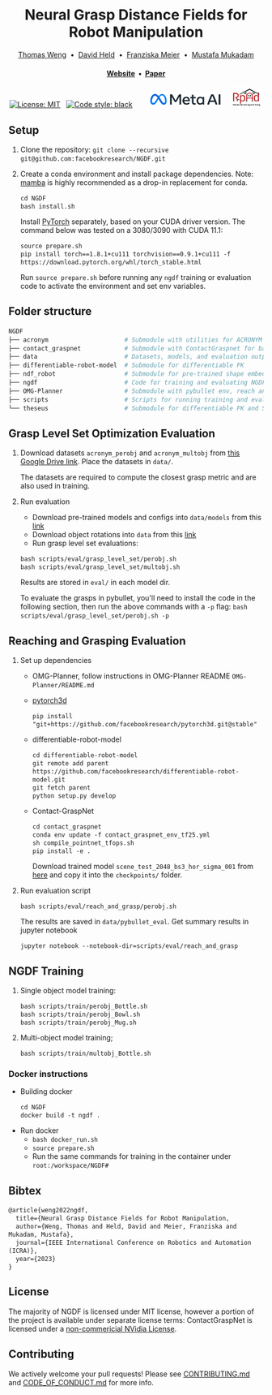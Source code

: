 <h1 align="center">
  Neural Grasp Distance Fields for Robot Manipulation
</h1>

<div align="center">
  <a href="https://thomasweng.com/">Thomas Weng</a> &nbsp;•&nbsp;
  <a href="https://davheld.github.io/">David Held</a> &nbsp;•&nbsp;
  <a href="https://fmeier.github.io/">Franziska Meier</a> &nbsp;•&nbsp;
  <a href="https://www.mustafamukadam.com/">Mustafa Mukadam</a>
</div>

<h4 align="center">
  <a href="https://sites.google.com/view/neural-grasp-distance-fields"><b>Website</b></a> &nbsp;•&nbsp;
  <a href="https://arxiv.org/abs/2211.02647"><b>Paper</b></a> 
</h4>

<div align="center">

[![License: MIT](https://img.shields.io/badge/License-MIT-yellow.svg)](https://opensource.org/licenses/MIT) &nbsp; [![Code style: black](https://img.shields.io/badge/code%20style-black-000000.svg)](https://github.com/psf/black) &nbsp;&nbsp;&nbsp;&nbsp;&nbsp;&nbsp; <img height="30" src=".github/meta_ai.jpeg" alt="Meta-AI" />  &nbsp;&nbsp; <img height="40" src=".github/rpad.jpg" alt="rpad" />
</div>


## Setup

1. Clone the repository: `git clone --recursive git@github.com:facebookresearch/NGDF.git`
2. Create a conda environment and install package dependencies. Note: [mamba](https://mamba-framework.readthedocs.io/en/latest/) is highly recommended as a drop-in replacement for conda.

    ```
    cd NGDF
    bash install.sh
    ```
    Install [PyTorch](https://pytorch.org/get-started/locally/) separately, based on your CUDA driver version. The command below was tested on a 3080/3090 with CUDA 11.1:
    ```
    source prepare.sh
    pip install torch==1.8.1+cu111 torchvision==0.9.1+cu111 -f https://download.pytorch.org/whl/torch_stable.html
    ```
    Run `source prepare.sh` before running any `ngdf` training or evaluation code to activate the environment and set env variables. 

## Folder structure
```bash
NGDF
├── acronym                     # Submodule with utilities for ACRONYM dataset
├── contact_graspnet            # Submodule with ContactGraspnet for baselines
├── data                        # Datasets, models, and evaluation output
├── differentiable-robot-model  # Submodule for differentiable FK
├── ndf_robot                   # Submodule for pre-trained shape embedding
├── ngdf                        # Code for training and evaluating NGDF networks
├── OMG-Planner                 # Submodule with pybullet env, reach and grasp evaluation
├── scripts                     # Scripts for running training and evaluation
└── theseus                     # Submodule for differentiable FK and SE(3) ops
```

## Grasp Level Set Optimization Evaluation

1. Download datasets `acronym_perobj` and `acronym_multobj` from [this Google Drive link](https://drive.google.com/drive/folders/1h88_hjP5v6cGyEOpK-g2J24FMeXKn99P?usp=share_link). Place the datasets in `data/`.

    The datasets are required to compute the closest grasp metric and are also used in training. 

2. Run evaluation
    * Download pre-trained models and configs into `data/models` from this [link](https://drive.google.com/drive/folders/1d4DjHp-YYIZMtESbLb9zYZavxQ14ny-2?usp=sharing)
    * Download object rotations into `data` from this [link](https://drive.google.com/file/d/1wC_dCpVYy3mVQmpFzcyPARWdDoUmsuHU/view?usp=share_link)
    * Run grasp level set evaluations: 
    ```
    bash scripts/eval/grasp_level_set/perobj.sh
    bash scripts/eval/grasp_level_set/multobj.sh
    ```
    Results are stored in `eval/` in each model dir. 

    To evaluate the grasps in pybullet, you'll need to install the code in the following section, then run the above commands with a `-p` flag: `bash scripts/eval/grasp_level_set/perobj.sh -p`

## Reaching and Grasping Evaluation 

1. Set up dependencies

    * OMG-Planner, follow instructions in OMG-Planner README `OMG-Planner/README.md`

    * [pytorch3d](https://github.com/facebookresearch/pytorch3d/blob/main/INSTALL.md)
        ```
        pip install "git+https://github.com/facebookresearch/pytorch3d.git@stable"
        ```

    * differentiable-robot-model
        ```
        cd differentiable-robot-model
        git remote add parent https://github.com/facebookresearch/differentiable-robot-model.git
        git fetch parent
        python setup.py develop
        ```

    * Contact-GraspNet
        ```
        cd contact_graspnet
        conda env update -f contact_graspnet_env_tf25.yml
        sh compile_pointnet_tfops.sh
        pip install -e .
        ```
        Download trained model `scene_test_2048_bs3_hor_sigma_001` from [here](https://drive.google.com/drive/folders/1tBHKf60K8DLM5arm-Chyf7jxkzOr5zGl?usp=sharing) and copy it into the `checkpoints/` folder.


2. Run evaluation script
    ```
    bash scripts/eval/reach_and_grasp/perobj.sh
    ```
    The results are saved in `data/pybullet_eval`. Get summary results in jupyter notebook
    ```
    jupyter notebook --notebook-dir=scripts/eval/reach_and_grasp
    ```

## NGDF Training
1. Single object model training:
    ```
    bash scripts/train/perobj_Bottle.sh
    bash scripts/train/perobj_Bowl.sh
    bash scripts/train/perobj_Mug.sh
    ```
2. Multi-object model training;
    ```
    bash scripts/train/multobj_Bottle.sh
    ```

### Docker instructions
* Building docker
    ```
    cd NGDF
    docker build -t ngdf . 
    ```
* Run docker
    * `bash docker_run.sh`
    * `source prepare.sh`
    * Run the same commands for training in the container under `root:/workspace/NGDF#`

## Bibtex

```
@article{weng2022ngdf,
  title={Neural Grasp Distance Fields for Robot Manipulation,
  author={Weng, Thomas and Held, David and Meier, Franziska and Mukadam, Mustafa},
  journal={IEEE International Conference on Robotics and Automation (ICRA)},
  year={2023}
}
```

## License

The majority of NGDF is licensed under MIT license, however a portion of the project is available under separate license terms: ContactGraspNet is licensed under a [non-commericial NVidia License](https://github.com/NVlabs/contact_graspnet/blob/main/License.pdf).

## Contributing

We actively welcome your pull requests! Please see [CONTRIBUTING.md](.github/CONTRIBUTING.md) and [CODE_OF_CONDUCT.md](.github/CODE_OF_CONDUCT.md) for more info.
